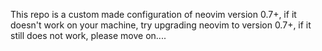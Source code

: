 This repo is a custom made configuration of neovim version 0.7+, if it doesn't work on your machine, try upgrading neovim to version 0.7+, if it still does not work, please move on....